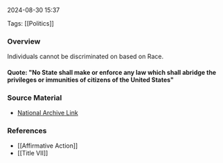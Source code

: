 
2024-08-30 15:37

Tags: [[Politics]]

### Overview
Individuals cannot be discriminated on based on Race.

#### Quote: "No State shall make or enforce any law which shall abridge the privileges or immunities of citizens of the United States"

### Source Material
- [National Archive Link](https://www.archives.gov/milestone-documents/14th-amendment#:~:text=No%20State%20shall%20make%20or,equal%20protection%20of%20the%20laws.)

### References
- [[Affirmative Action]]
- [[Title VII]]

